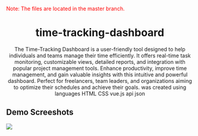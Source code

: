 <p style="color:red;">Note: The files are located in the master branch.</p>

<h1 align="center">time-tracking-dashboard</h1>
<p align="center">The Time-Tracking Dashboard is a user-friendly tool designed to help individuals and teams manage their time efficiently. It offers real-time task monitoring, customizable views, detailed reports, and integration with popular project management tools. Enhance productivity, improve time management, and gain valuable insights with this intuitive and powerful dashboard. Perfect for freelancers, team leaders, and organizations aiming to optimize their schedules and achieve their goals. was created using languages HTML CSS vue.js api json</p>

<h2>Demo Screeshots</h2>
<img src="https://github.com/the-artist-web/time-tracking-dashboard/assets/162612001/c02bee18-d561-4649-b5bf-aea35d4c163f">


